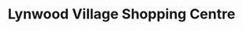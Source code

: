 ---
title: "Lynwood Village Shopping Centre"
url: /lynwood/lynwood-village-shopping-centre/
shop: mall
---